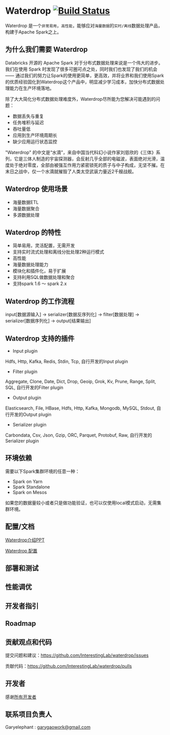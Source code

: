 # Waterdrop [![Build Status](https://travis-ci.org/InterestingLab/waterdrop.svg?branch=master)](https://travis-ci.org/InterestingLab/waterdrop)

Waterdrop 是一个`非常易用`，`高性能`，能够应对`海量数据`的`实时/离线`数据处理产品，构建于Apache Spark之上。

## 为什么我们需要 Waterdrop

Databricks 开源的 Apache Spark 对于分布式数据处理来说是一个伟大的进步。我们在使用 Spark 时发现了很多可圈可点之处，同时我们也发现了我们的机会 —— 通过我们的努力让Spark的使用更简单，更高效，并将业界和我们使用Spark的优质经验固化到Waterdrop这个产品中，明显减少学习成本，加快分布式数据处理能力在生产环境落地。

除了大大简化分布式数据处理难度外，Waterdrop尽所能为您解决可能遇到的问题：
* 数据丢失与重复
* 任务堆积与延迟
* 吞吐量低
* 应用到生产环境周期长
* 缺少应用运行状态监控


"Waterdrop" 的中文是“水滴”，来自中国当代科幻小说作家刘慈欣的《三体》系列，它是三体人制造的宇宙探测器，会反射几乎全部的电磁波，表面绝对光滑，温度处于绝对零度，全部由被强互作用力紧密锁死的质子与中子构成，无坚不摧。在末日之战中，仅一个水滴就摧毁了人类太空武装力量近2千艘战舰。

## Waterdrop 使用场景

* 海量数据ETL
* 海量数据聚合
* 多源数据处理

## Waterdrop 的特性

* 简单易用，灵活配置，无需开发
* 支持实时流式处理和离线分批处理2种运行模式
* 高性能
* 海量数据处理能力
* 模块化和插件化，易于扩展
* 支持利用SQL做数据处理和聚合
* 支持spark 1.6 ～ spark 2.x

## Waterdrop 的工作流程

input[数据源输入] -> serializer[数据反序列化] -> filter[数据处理] -> serializer[数据序列化] -> output[结果输出]

## Waterdrop 支持的插件

* Input plugin

Hdfs, Http, Kafka, Redis, Stdin, Tcp, 自行开发的Input plugin

* Filter plugin

Aggregate, Clone, Date, Dict, Drop, Geoip, Grok, Kv, Prune, Range, Split, SQL, 自行开发的Filter plugin

* Output plugin

Elasticsearch, File, HBase, Hdfs, Http, Kafka, Mongodb, MySQL, Stdout, 自行开发的Output plugin

* Serializer plugin

Carbondata, Csv, Json, Gzip, ORC, Parquet, Protobuf, Raw, 自行开发的Serializer plugin

## 环境依赖

需要以下Spark集群环境的任意一种：
* Spark on Yarn
* Spark Standalone
* Spark on Mesos

如果您的数据量较小或者只是做功能验证，也可以仅使用local模式启动，无需集群环境。

## 配置/文档

[Waterdrop介绍PPT](http://slides.com/garyelephant/waterdrop/fullscreen?token=GKrQoxJi)

[Waterdrop 配置](./docs/english/index.md)

## 部署和测试

## 性能调优

## 开发者指引

## Roadmap

## 贡献观点和代码

提交问题和建议：https://github.com/InterestingLab/waterdrop/issues

贡献代码：https://github.com/InterestingLab/waterdrop/pulls

## 开发者

感谢[所有开发者](https://github.com/InterestingLab/waterdrop/graphs/contributors)

## 联系项目负责人

Garyelephant : garygaowork@gmail.com
